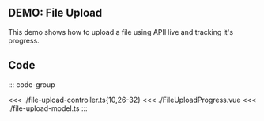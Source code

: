 ## DEMO: File Upload

This demo shows how to upload a file using APIHive and tracking it's progress.


<script setup>
import FileUploadProgress from './FileUploadProgress.vue'
</script>

<ClientOnly>

<FileUploadProgress />

</ClientOnly>

## Code

::: code-group

<<< ./file-upload-controller.ts{10,26-32}
<<< ./FileUploadProgress.vue
<<< ./file-upload-model.ts
:::
